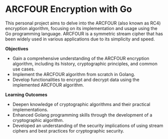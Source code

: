 # ARCFOUR Encryption with Go
This personal project aims to delve into the ARCFOUR (also known as RC4) encryption algorithm, focusing on its implementation and usage using the Go programming language. ARCFOUR is a symmetric stream cipher that has been widely used in various applications due to its simplicity and speed.

**Objectives**
- Gain a comprehensive understanding of the ARCFOUR encryption algorithm, including its history, cryptographic principles, and common use cases.
- Implement the ARCFOUR algorithm from scratch in Golang.
- Develop functionalities to encrypt and decrypt data using the implemented ARCFOUR algorithm.

**Learning Outcomes**
- Deepen knowledge of cryptographic algorithms and their practical implementations.
- Enhanced Golang programming skills through the development of a cryptographic algorithm.
- Developed an understanding of the security implications of using stream ciphers and best practices for cryptographic security.
